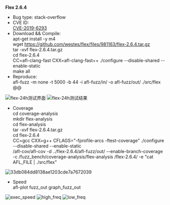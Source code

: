 **Flex 2.6.4**   
* Bug type: stack-overflow   
* CVE ID:    
[CVE-2019-6293](https://cve.mitre.org/cgi-bin/cvename.cgi?name=CVE-2019-6293)   
* Download && Compile:   
apt-get install -y m4    
wget https://github.com/westes/flex/files/981163/flex-2.6.4.tar.gz    
tar -xvf flex-2.6.4.tar.gz    
cd flex-2.6.4    
CC=afl-clang-fast CXX=afl-clang-fast++ ./configure --disable-shared --enable-static  
make all
* Reproduce:   
afl-fuzz -m none -t 5000 -b 44 -i afl-fuzz/in/ -o afl-fuzz/out/ ./src/flex @@       

![flex-24h测试界面](https://user-images.githubusercontent.com/76025773/221085998-6d7bcf88-c9e1-48b3-9713-c8f1559e73cb.png)
![flex-24h测试结果](https://user-images.githubusercontent.com/76025773/221085992-576c8456-713b-4cae-8d76-b220c39b3097.png)

* Coverage      
cd coverage-analysis              
mkdir flex-analysis          
cd flex-analysis       
tar -xvf flex-2.6.4.tar.gz              
cd flex-2.6.4            
CC=gcc CXX=g++ CFLAGS="-fprofile-arcs -ftest-coverage" ./configure --disable-shared --enable-static                    
/afl-cov/afl-cov -d ../flex-2.6.4/afl-fuzz/out/ --enable-branch-coverage -c /fuzz_bench/coverage-analysis/flex-analysis    /flex-2.6.4/ -e "cat AFL_FILE | ./src/flex"   

![33db084dd8138ae1203cde7a7672039](https://user-images.githubusercontent.com/76025773/221188359-a8996294-3a8f-4266-ba19-e814ad475ec6.png)



* Speed       
afl-plot fuzz_out graph_fuzz_out          

![exec_speed](https://user-images.githubusercontent.com/76025773/221188190-84bbd96f-f33c-4a2e-b00f-9baa58016cf3.png)
![high_freq](https://user-images.githubusercontent.com/76025773/221188197-39a22d85-dbbd-4b94-bb69-8636f15935b3.png)
![low_freq](https://user-images.githubusercontent.com/76025773/221188207-9256c19f-0c4a-4f62-a245-66b5efee8634.png)
